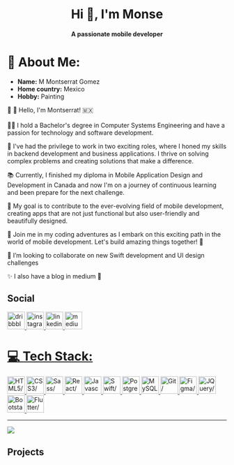 <h1 align="center">Hi 👋, I'm Monse</h1>
<h4 align="center">A passionate mobile developer</h4>

# 💫 About Me:

- **Name:** M Montserrat Gomez
- **Home country:** Mexico
- **Hobby:** Painting

  

🔭 👋 Hello, I'm Montserrat! 🇲🇽<br>
<br>👩‍💻 I hold a Bachelor's degree in Computer Systems Engineering and have a passion for technology and software development.

💼 I've had the privilege to work in two exciting roles, where I honed my skills in backend development and business applications. I thrive on solving complex problems and creating solutions that make a difference.

📚 Currently, I finished my diploma in Mobile Application Design and Development in Canada and now I'm on a journey of continuous learning and been prepare for the next challenge.

📱 My goal is to contribute to the ever-evolving field of mobile development, creating apps that are not just functional but also user-friendly and beautifully designed.

🌟 Join me in my coding adventures as I embark on this exciting path in the world of mobile development. Let's build amazing things together! 🚀<br>

👯 I’m looking to collaborate on new Swift development and UI design challenges <br>

✨ I also have a blog in medium 🍃<br>


## Social 
<a href="https://www.dribbble.com/Monzgomz" target="_blank" ><img src="https://res.cloudinary.com/dreamlist/image/upload/v1676730799/ease-prof/social/dribbble-icon_cue26p.svg" height="40" width="40" alt=dribbble/>
<a href="http://www.instagram.com/_justmonz" target="_blank" ><img src="https://res.cloudinary.com/dreamlist/image/upload/v1676730747/ease-prof/social/instagram-icon_awmjo1.svg" height="40" width="40" alt=instagram/>
<a href="https://www.linkedin.com/in/montserrat-gomez-334b1614a" target="_blank" ><img src="https://res.cloudinary.com/dreamlist/image/upload/v1676730564/ease-prof/social/linkedin-tile_jaz1sv.svg" height="40" width="40" alt=linkedin/>
<a href="http://www.medium.com/Monzegomz" target="_blank" ><img src="https://res.cloudinary.com/dreamlist/image/upload/v1676621629/ease-prof/social/medium-icon-svgrepo-com_wwdm1p.svg" height="40" width="40" alt=medium/>

# 💻 Tech Stack:
<a href="https://developer.mozilla.org/en-US/docs/Glossary/HTML5" target="_blank" ><img src="https://res.cloudinary.com/dreamlist/image/upload/v1676609810/ease-prof/others/html_lk2f50.svg" height="40" width="40" alt=HTML5/>
<a href="https://www.w3.org/TR/CSS/#css" target="_blank" ><img src="https://res.cloudinary.com/dreamlist/image/upload/v1676609810/ease-prof/others/css_ebnigo.svg" height="40" width="40" alt=CSS3/>
<a href="https://sass-lang.com/" target="_blank" ><img src="https://res.cloudinary.com/dreamlist/image/upload/v1676728717/ease-prof/programming%20languages/sass-1_e2j4kh.svg" height="40" width="40" alt=Sass/>
<a href="https://reactjs.org/" target="_blank" ><img src="https://res.cloudinary.com/dreamlist/image/upload/v1676609814/ease-prof/frameworks/react_cbllza.svg" height="40" width="40" alt=React/>
<a href="https://developer.mozilla.org/en-US/docs/Web/JavaScript" target="_blank" ><img src="https://res.cloudinary.com/dreamlist/image/upload/v1676609805/ease-prof/programming%20languages/javascript_zl26n3.svg" height="40" width="40" alt=Javascript/>
<a href="https://developer.apple.com/swift/" target="_blank" ><img src="https://res.cloudinary.com/dreamlist/image/upload/v1676728649/ease-prof/programming%20languages/swift-icon_uijdcv.svg" height="40" width="40" alt=Swift/>
<a href="https://www.postgresql.org/" target="_blank" ><img src="https://res.cloudinary.com/dreamlist/image/upload/v1676609816/ease-prof/databases/postgresql_jz4fc4.svg" height="40" width="40" alt=PostgreSQL/>
<a href="https://www.mysql.com/" target="_blank" ><img src="https://res.cloudinary.com/dreamlist/image/upload/v1676729166/ease-prof/programming%20languages/mysql-6_ucn6fm.svg" height="40" width="40" alt=MySQL/>
<a href="https://git-scm.com/" target="_blank" ><img src="https://res.cloudinary.com/dreamlist/image/upload/v1676726456/ease-prof/others/git_xzurom.svg" height="40" width="40" alt=Git/>
<a href="https://www.figma.com/" target="_blank" ><img src="https://res.cloudinary.com/dreamlist/image/upload/v1676730196/ease-prof/programming%20languages/icons8-figma_ikwot6.svg" height="40" width="40" alt=Figma/>
<a href="https://jquery.com/" target="_blank" ><img src="https://res.cloudinary.com/dreamlist/image/upload/v1676728871/ease-prof/programming%20languages/jquery-4_pwnyqw.svg" height="40" width="40" alt=JQuery/>
<a href="https://getbootstrap.com/" target="_blank" ><img src="https://res.cloudinary.com/dreamlist/image/upload/v1676609812/ease-prof/frameworks/boostrap_tlv0am.svg" height="40" width="40" alt=Bootstarp/>
<a href="https://flutter.dev/" target="_blank" ><img src="https://res.cloudinary.com/dreamlist/image/upload/v1676729893/ease-prof/programming%20languages/flutter_vtknfm.svg" height="40" width="40" alt=Flutter/>


---
[![](https://visitcount.itsvg.in/api?id=monsgomz&icon=0&color=0)](https://visitcount.itsvg.in)

## Projects




